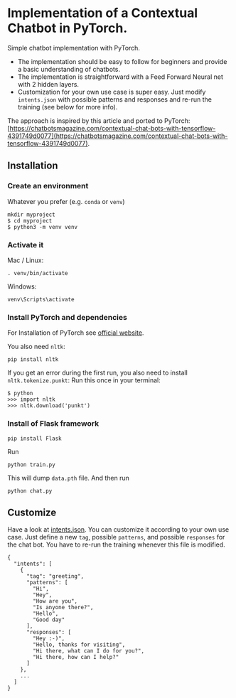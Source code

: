 # Implementation of a Contextual Chatbot in PyTorch.

Simple chatbot implementation with PyTorch.

- The implementation should be easy to follow for beginners and provide a basic understanding of chatbots.
- The implementation is straightforward with a Feed Forward Neural net with 2 hidden layers.
- Customization for your own use case is super easy. Just modify `intents.json` with possible patterns and responses and re-run the training (see below for more info).

The approach is inspired by this article and ported to PyTorch: [https://chatbotsmagazine.com/contextual-chat-bots-with-tensorflow-4391749d0077](https://chatbotsmagazine.com/contextual-chat-bots-with-tensorflow-4391749d0077).

## Installation

### Create an environment

Whatever you prefer (e.g. `conda` or `venv`)

```console
mkdir myproject
$ cd myproject
$ python3 -m venv venv
```

### Activate it

Mac / Linux:

```console
. venv/bin/activate
```

Windows:

```console
venv\Scripts\activate
```

### Install PyTorch and dependencies

For Installation of PyTorch see [official website](https://pytorch.org/).

You also need `nltk`:

```console
pip install nltk
```

If you get an error during the first run, you also need to install `nltk.tokenize.punkt`:
Run this once in your terminal:

```console
$ python
>>> import nltk
>>> nltk.download('punkt')
```
### Install of Flask framework

```console
pip install Flask
```

Run

```console
python train.py
```

This will dump `data.pth` file. And then run

```console
python chat.py
```

## Customize

Have a look at [intents.json](intents.json). You can customize it according to your own use case. Just define a new `tag`, possible `patterns`, and possible `responses` for the chat bot. You have to re-run the training whenever this file is modified.

```console
{
  "intents": [
    {
      "tag": "greeting",
      "patterns": [
        "Hi",
        "Hey",
        "How are you",
        "Is anyone there?",
        "Hello",
        "Good day"
      ],
      "responses": [
        "Hey :-)",
        "Hello, thanks for visiting",
        "Hi there, what can I do for you?",
        "Hi there, how can I help?"
      ]
    },
    ...
  ]
}
```

